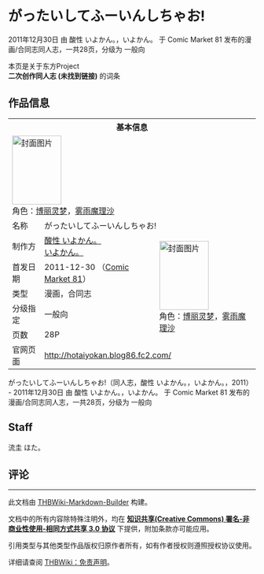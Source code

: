 # がったいしてふーいんしちゃお!

<!-- source html: G:\repos\THBWiki-Markdown-Builder\THBWikiMarkdown\Temp\main\8\84\ns0%3A%E3%81%8C%E3%81%A3%E3%81%9F%E3%81%84%E3%81%97%E3%81%A6%E3%81%B5%E3%83%BC%E3%81%84%E3%82%93%E3%81%97%E3%81%A1%E3%82%83%E3%81%8A%21.html -->

2011年12月30日 由 酸性 いよかん。，いよかん。 于 Comic Market 81 发布的漫画/合同志同人志，一共28页，分级为 一般向

本页是关于东方Project  
 **二次创作同人志 (未找到链接)** 的词条
## 作品信息

<table><tbody><tr><th colspan="3">基本信息</th></tr><tr><td class="cover-artwork-mobile" colspan="2"><a href="./文件-がったいしてふーいんしちゃお!封面.jpg.md" class="image" title="封面图片"><img alt="封面图片" src="https://upload.thwiki.cc/thumb/c/c2/%E3%81%8C%E3%81%A3%E3%81%9F%E3%81%84%E3%81%97%E3%81%A6%E3%81%B5%E3%83%BC%E3%81%84%E3%82%93%E3%81%97%E3%81%A1%E3%82%83%E3%81%8A%21%E5%B0%81%E9%9D%A2.jpg/100px-%E3%81%8C%E3%81%A3%E3%81%9F%E3%81%84%E3%81%97%E3%81%A6%E3%81%B5%E3%83%BC%E3%81%84%E3%82%93%E3%81%97%E3%81%A1%E3%82%83%E3%81%8A%21%E5%B0%81%E9%9D%A2.jpg" decoding="async" loading="lazy" width="100" height="140" srcset="https://upload.thwiki.cc/thumb/c/c2/%E3%81%8C%E3%81%A3%E3%81%9F%E3%81%84%E3%81%97%E3%81%A6%E3%81%B5%E3%83%BC%E3%81%84%E3%82%93%E3%81%97%E3%81%A1%E3%82%83%E3%81%8A%21%E5%B0%81%E9%9D%A2.jpg/150px-%E3%81%8C%E3%81%A3%E3%81%9F%E3%81%84%E3%81%97%E3%81%A6%E3%81%B5%E3%83%BC%E3%81%84%E3%82%93%E3%81%97%E3%81%A1%E3%82%83%E3%81%8A%21%E5%B0%81%E9%9D%A2.jpg 1.5x, https://upload.thwiki.cc/thumb/c/c2/%E3%81%8C%E3%81%A3%E3%81%9F%E3%81%84%E3%81%97%E3%81%A6%E3%81%B5%E3%83%BC%E3%81%84%E3%82%93%E3%81%97%E3%81%A1%E3%82%83%E3%81%8A%21%E5%B0%81%E9%9D%A2.jpg/200px-%E3%81%8C%E3%81%A3%E3%81%9F%E3%81%84%E3%81%97%E3%81%A6%E3%81%B5%E3%83%BC%E3%81%84%E3%82%93%E3%81%97%E3%81%A1%E3%82%83%E3%81%8A%21%E5%B0%81%E9%9D%A2.jpg 2x" data-file-width="275" data-file-height="384"></a><div class="cover-char">角色：<a href="./博丽灵梦.md" title="博丽灵梦">博丽灵梦</a>，<a href="./雾雨魔理沙.md" title="雾雨魔理沙">雾雨魔理沙</a></div></td>
</tr><tr><td class="label">名称</td><td colspan="2"> がったいしてふーいんしちゃお! </td></tr><tr><td class="label">制作方</td><td><a href="./酸性_いよかん。.md" title="酸性 いよかん。">酸性 いよかん。</a><br><a href="./いよかん。.md" title="いよかん。">いよかん。</a></td><td class="cover-artwork" rowspan="5" style="min-width:140px;"><a href="./文件-がったいしてふーいんしちゃお!封面.jpg.md" class="image" title="封面图片"><img alt="封面图片" src="https://upload.thwiki.cc/thumb/c/c2/%E3%81%8C%E3%81%A3%E3%81%9F%E3%81%84%E3%81%97%E3%81%A6%E3%81%B5%E3%83%BC%E3%81%84%E3%82%93%E3%81%97%E3%81%A1%E3%82%83%E3%81%8A%21%E5%B0%81%E9%9D%A2.jpg/100px-%E3%81%8C%E3%81%A3%E3%81%9F%E3%81%84%E3%81%97%E3%81%A6%E3%81%B5%E3%83%BC%E3%81%84%E3%82%93%E3%81%97%E3%81%A1%E3%82%83%E3%81%8A%21%E5%B0%81%E9%9D%A2.jpg" decoding="async" loading="lazy" width="100" height="140" srcset="https://upload.thwiki.cc/thumb/c/c2/%E3%81%8C%E3%81%A3%E3%81%9F%E3%81%84%E3%81%97%E3%81%A6%E3%81%B5%E3%83%BC%E3%81%84%E3%82%93%E3%81%97%E3%81%A1%E3%82%83%E3%81%8A%21%E5%B0%81%E9%9D%A2.jpg/150px-%E3%81%8C%E3%81%A3%E3%81%9F%E3%81%84%E3%81%97%E3%81%A6%E3%81%B5%E3%83%BC%E3%81%84%E3%82%93%E3%81%97%E3%81%A1%E3%82%83%E3%81%8A%21%E5%B0%81%E9%9D%A2.jpg 1.5x, https://upload.thwiki.cc/thumb/c/c2/%E3%81%8C%E3%81%A3%E3%81%9F%E3%81%84%E3%81%97%E3%81%A6%E3%81%B5%E3%83%BC%E3%81%84%E3%82%93%E3%81%97%E3%81%A1%E3%82%83%E3%81%8A%21%E5%B0%81%E9%9D%A2.jpg/200px-%E3%81%8C%E3%81%A3%E3%81%9F%E3%81%84%E3%81%97%E3%81%A6%E3%81%B5%E3%83%BC%E3%81%84%E3%82%93%E3%81%97%E3%81%A1%E3%82%83%E3%81%8A%21%E5%B0%81%E9%9D%A2.jpg 2x" data-file-width="275" data-file-height="384"></a><div class="cover-char">角色：<a href="./博丽灵梦.md" title="博丽灵梦">博丽灵梦</a>，<a href="./雾雨魔理沙.md" title="雾雨魔理沙">雾雨魔理沙</a></div></td>
</tr><tr><td class="label">首发日期</td><td>2011-12-30&#160;（<a href="/展会作品列表?e=Comic+Market%2381">Comic Market 81</a>）</td></tr><tr><td class="label">类型</td><td>漫画，合同志</td></tr><tr><td class="label">分级指定</td><td>一般向</td></tr><tr><td class="label">页数</td><td>28P</td></tr>
<tr><td class="label">官网页面</td><td colspan="2"><a rel="nofollow" class="external free" href="http://hotaiyokan.blog86.fc2.com/">http://hotaiyokan.blog86.fc2.com/</a></td></tr></tbody></table>

がったいしてふーいんしちゃお!（同人志，酸性 いよかん。，いよかん。，2011） - 2011年12月30日 由 酸性 いよかん。，いよかん。 于 Comic Market 81 发布的漫画/合同志同人志，一共28页，分级为 一般向
## Staff
  
流圭
ほた。
  

## 评论




---

此文档由 [THBWiki-Markdown-Builder](https://github.com/Delsin-Yu/THBWiki-Markdown-Builder) 构建。

文档中的所有内容除特殊注明外，均在 [**知识共享(Creative Commons) 署名-非商业性使用-相同方式共享 3.0 协议**](https://creativecommons.org/licenses/by-sa/3.0/deed.zh-hans) 下提供，附加条款亦可能应用。

引用类型与其他类型作品版权归原作者所有，如有作者授权则遵照授权协议使用。

详细请查阅 [THBWiki：免责声明](https://thbwiki.cc/THBWiki:%E5%85%8D%E8%B4%A3%E5%A3%B0%E6%98%8E)。

